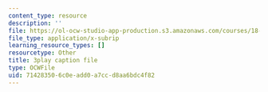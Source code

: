 ```yaml
---
content_type: resource
description: ''
file: https://ol-ocw-studio-app-production.s3.amazonaws.com/courses/18-06sc-linear-algebra-fall-2011/714283506c0eadd0a7ccd8aa6bdc4f82_qEBi0K5wfOs.srt
file_type: application/x-subrip
learning_resource_types: []
resourcetype: Other
title: 3play caption file
type: OCWFile
uid: 71428350-6c0e-add0-a7cc-d8aa6bdc4f82
---
```

